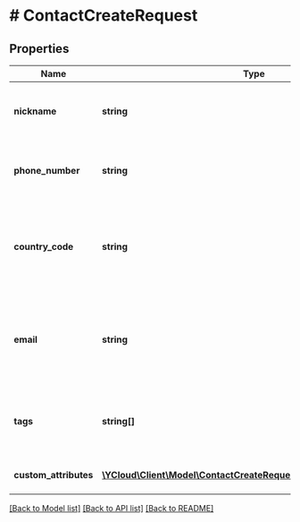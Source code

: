 # # ContactCreateRequest

## Properties

Name | Type | Description | Notes
------------ | ------------- | ------------- | -------------
**nickname** | **string** | Contact&#39;s nickname. Maximum length: 250 characters. | [optional]
**phone_number** | **string** | Unique Phone number in [E.164](https://en.wikipedia.org/wiki/E.164) format. |
**country_code** | **string** | Two-letter country abbreviation. See [ISO 3166-1 alpha-2 country code](https://en.wikipedia.org/wiki/ISO_3166-1_alpha-2). | [optional]
**email** | **string** | Contact&#39;s email address. If present, the email address must be unique. | [optional]
**tags** | **string[]** | Contact&#39;s tags. Max items: 50. Max characters per tag: 50. | [optional]
**custom_attributes** | [**\YCloud\Client\Model\ContactCreateRequestCustomAttributesInner[]**](ContactCreateRequestCustomAttributesInner.md) | Contact&#39;s custom attributes. | [optional]

[[Back to Model list]](../../README.md#models) [[Back to API list]](../../README.md#endpoints) [[Back to README]](../../README.md)
